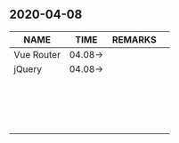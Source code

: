 ## 2020-04-08

| NAME       | TIME    | REMARKS |      |
| ---------- | ------- | ------- | ---- |
| Vue Router | 04.08-> |         |      |
| jQuery     | 04.08-> |         |      |
|            |         |         |      |
|            |         |         |      |
|            |         |         |      |
|            |         |         |      |
|            |         |         |      |
|            |         |         |      |
|            |         |         |      |
|            |         |         |      |
|            |         |         |      |
|            |         |         |      |
|            |         |         |      |
|            |         |         |      |
|            |         |         |      |
|            |         |         |      |
|            |         |         |      |
|            |         |         |      |
|            |         |         |      |

